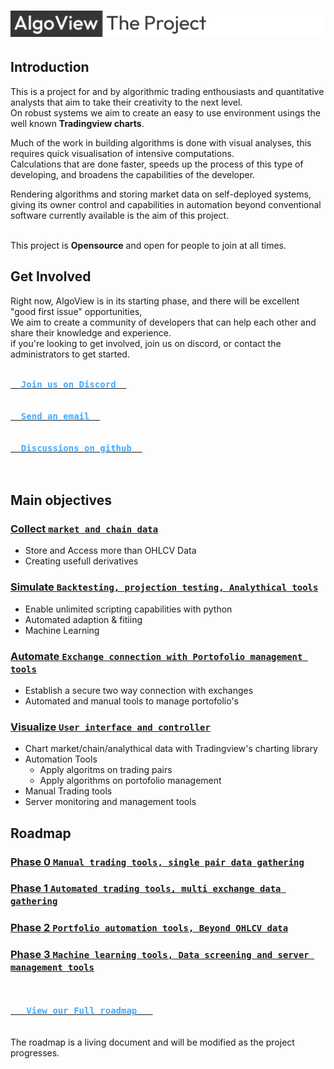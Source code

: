 # ![The Algoview Project](https://github.com/AlgoView/.github/blob/main/resources/AV-PROJECT_banner.jpg)

## Introduction
This is a project for and by algorithmic trading enthousiasts and quantitative analysts that aim to take their creativity to the next level.<br>
On robust systems we aim to create an easy to use environment usings the well known <b>Tradingview charts</b>.

Much of the work in building algorithms is done with visual analyses, this requires quick visualisation of intensive computations.<br>
Calculations that are done faster, speeds up the process of this type of developing, and broadens the capabilities of the developer.

Rendering algorithms and storing market data on self-deployed systems, giving its owner control and capabilities in automation beyond conventional software currently available is the aim of this project.<br>

<br>
This project is <b>Opensource</b> and open for people to join at all times.

## Get Involved
Right now, AlgoView is in its starting phase, and there will be excellent "good first issue" opportunities,<br>
We aim to create a community of developers that can help each other and share their knowledge and experience.<br>
if you're looking to get involved, join us on discord, or contact the administrators to get started.


<a href="https://discord.gg/p8QvxM4Y"><kbd><br>  <b style="color:#44AAFF">Join us on Discord  </b><br><br></kbd><a> <a href="mailto: info@algoview.org"><kbd><br>  <b style="color:#44AAFF">Send an email  </b><br><br></kbd><a> <a href="https://github.com/orgs/AlgoView/discussions"><kbd><br>  <b style="color:#44AAFF">Discussions on github  </b><br><br></kbd><a> 

## Main objectives
### [Collect `market and chain data`](https://github.com/AlgoView/.github/blob/main/project/AV-COLLECT.md)
* Store and Access more than OHLCV Data
* Creating usefull derivatives
### [Simulate `Backtesting, projection testing, Analythical tools`](https://github.com/AlgoView/.github/blob/main/project/AV-SIMULATE.md)
* Enable unlimited scripting capabilities with python
* Automated adaption & fitiing
* Machine Learning
### [Automate `Exchange connection with Portofolio management tools`](https://github.com/AlgoView/.github/blob/main/project/AV-AUTOMATE.md)
* Establish a secure two way connection with exchanges
* Automated and manual tools to manage portofolio's
### [Visualize `User interface and controller`](https://github.com/AlgoView/.github/blob/main/project/AV-VISUALIZE.md)
* Chart market/chain/analythical data with Tradingview's charting library
* Automation Tools
  * Apply algoritms on trading pairs
  * Apply algorithms on portofolio management
* Manual Trading tools 
* Server monitoring and management tools

## Roadmap

### [Phase 0 `Manual trading tools, single pair data gathering`](https://github.com/AlgoView/.github/blob/main/project/ROADMAP.md#Phase-0)


### [Phase 1 `Automated trading tools, multi exchange data gathering`](https://github.com/AlgoView/.github/blob/main/project/ROADMAP.md#Phase-1)


### [Phase 2 `Portfolio automation tools, Beyond OHLCV data`](https://github.com/AlgoView/.github/blob/main/project/ROADMAP.md#Phase-2)

### [Phase 3 `Machine learning tools, Data screening and server management tools`](https://github.com/AlgoView/.github/blob/main/project/ROADMAP.md#Phase-3)

<br>
<a href="https://github.com/AlgoView/.github/blob/main/project/ROADMAP.md"><kbd><br><b style="color:#44AAFF">   View our Full roadmap   </b><br><br></kbd><a> 
<br>
The roadmap is a living document and will be modified as the project progresses.<br>
